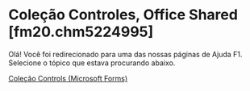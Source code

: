 
# Coleção Controles, Office Shared [fm20.chm5224995]

Olá! Você foi redirecionado para uma das nossas páginas de Ajuda F1. Selecione o tópico que estava procurando abaixo.

[Coleção Controls (Microsoft Forms)](http://msdn.microsoft.com/library/b84e6c66-8773-58c7-d076-191e4397ee6a%28Office.15%29.aspx)
